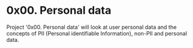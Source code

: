 # 0x00. Personal data

Project '0x00. Personal data' will look at user personal data and the concepts of PII (Personal identifiable Information), non-PII and personal data.
